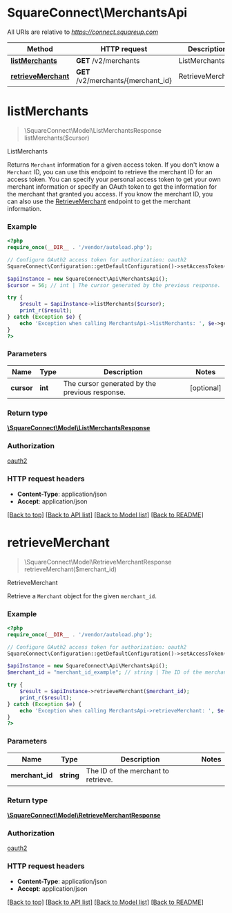 # SquareConnect\MerchantsApi

All URIs are relative to *https://connect.squareup.com*

Method | HTTP request | Description
------------- | ------------- | -------------
[**listMerchants**](MerchantsApi.md#listMerchants) | **GET** /v2/merchants | ListMerchants
[**retrieveMerchant**](MerchantsApi.md#retrieveMerchant) | **GET** /v2/merchants/{merchant_id} | RetrieveMerchant


# **listMerchants**
> \SquareConnect\Model\ListMerchantsResponse listMerchants($cursor)

ListMerchants

Returns `Merchant` information for a given access token.  If you don't know a `Merchant` ID, you can use this endpoint to retrieve the merchant ID for an access token. You can specify your personal access token to get your own merchant information or specify an OAuth token to get the information for the  merchant that granted you access.  If you know the merchant ID, you can also use the [RetrieveMerchant](#endpoint-merchants-retrievemerchant)  endpoint to get the merchant information.

### Example
```php
<?php
require_once(__DIR__ . '/vendor/autoload.php');

// Configure OAuth2 access token for authorization: oauth2
SquareConnect\Configuration::getDefaultConfiguration()->setAccessToken('YOUR_ACCESS_TOKEN');

$apiInstance = new SquareConnect\Api\MerchantsApi();
$cursor = 56; // int | The cursor generated by the previous response.

try {
    $result = $apiInstance->listMerchants($cursor);
    print_r($result);
} catch (Exception $e) {
    echo 'Exception when calling MerchantsApi->listMerchants: ', $e->getMessage(), PHP_EOL;
}
?>
```

### Parameters

Name | Type | Description  | Notes
------------- | ------------- | ------------- | -------------
 **cursor** | **int**| The cursor generated by the previous response. | [optional]

### Return type

[**\SquareConnect\Model\ListMerchantsResponse**](../Model/ListMerchantsResponse.md)

### Authorization

[oauth2](../../README.md#oauth2)

### HTTP request headers

 - **Content-Type**: application/json
 - **Accept**: application/json

[[Back to top]](#) [[Back to API list]](../../README.md#documentation-for-api-endpoints) [[Back to Model list]](../../README.md#documentation-for-models) [[Back to README]](../../README.md)

# **retrieveMerchant**
> \SquareConnect\Model\RetrieveMerchantResponse retrieveMerchant($merchant_id)

RetrieveMerchant

Retrieve a `Merchant` object for the given `merchant_id`.

### Example
```php
<?php
require_once(__DIR__ . '/vendor/autoload.php');

// Configure OAuth2 access token for authorization: oauth2
SquareConnect\Configuration::getDefaultConfiguration()->setAccessToken('YOUR_ACCESS_TOKEN');

$apiInstance = new SquareConnect\Api\MerchantsApi();
$merchant_id = "merchant_id_example"; // string | The ID of the merchant to retrieve.

try {
    $result = $apiInstance->retrieveMerchant($merchant_id);
    print_r($result);
} catch (Exception $e) {
    echo 'Exception when calling MerchantsApi->retrieveMerchant: ', $e->getMessage(), PHP_EOL;
}
?>
```

### Parameters

Name | Type | Description  | Notes
------------- | ------------- | ------------- | -------------
 **merchant_id** | **string**| The ID of the merchant to retrieve. |

### Return type

[**\SquareConnect\Model\RetrieveMerchantResponse**](../Model/RetrieveMerchantResponse.md)

### Authorization

[oauth2](../../README.md#oauth2)

### HTTP request headers

 - **Content-Type**: application/json
 - **Accept**: application/json

[[Back to top]](#) [[Back to API list]](../../README.md#documentation-for-api-endpoints) [[Back to Model list]](../../README.md#documentation-for-models) [[Back to README]](../../README.md)

